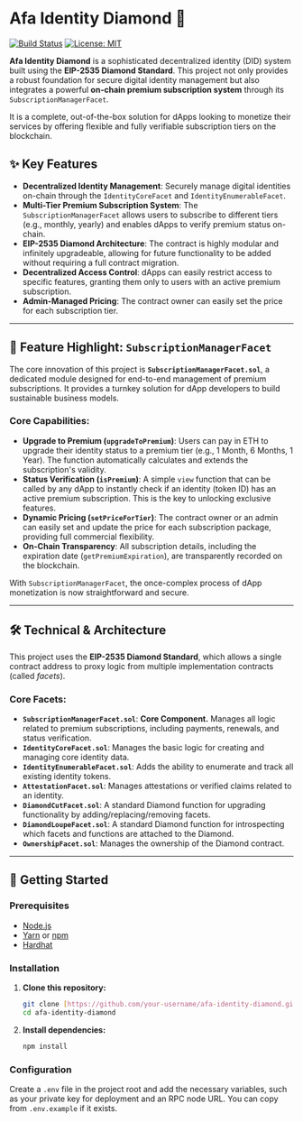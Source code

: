 # Afa Identity Diamond 💎

[![Build Status](https://img.shields.io/travis/com/your-username/afa-identity-diamond.svg?style=flat-square)](https://travis-ci.com/bayyubenjamin/afa-identity-diamond)
[![License: MIT](https://img.shields.io/badge/License-MIT-yellow.svg?style=flat-square)](https://opensource.org/licenses/MIT)

**Afa Identity Diamond** is a sophisticated decentralized identity (DID) system built using the **EIP-2535 Diamond Standard**. This project not only provides a robust foundation for secure digital identity management but also integrates a powerful **on-chain premium subscription system** through its `SubscriptionManagerFacet`.

It is a complete, out-of-the-box solution for dApps looking to monetize their services by offering flexible and fully verifiable subscription tiers on the blockchain.

## ✨ Key Features

* **Decentralized Identity Management**: Securely manage digital identities on-chain through the `IdentityCoreFacet` and `IdentityEnumerableFacet`.
* **Multi-Tier Premium Subscription System**: The `SubscriptionManagerFacet` allows users to subscribe to different tiers (e.g., monthly, yearly) and enables dApps to verify premium status on-chain.
* **EIP-2535 Diamond Architecture**: The contract is highly modular and infinitely upgradeable, allowing for future functionality to be added without requiring a full contract migration.
* **Decentralized Access Control**: dApps can easily restrict access to specific features, granting them only to users with an active premium subscription.
* **Admin-Managed Pricing**: The contract owner can easily set the price for each subscription tier.

---

## 💎 Feature Highlight: `SubscriptionManagerFacet`

The core innovation of this project is **`SubscriptionManagerFacet.sol`**, a dedicated module designed for end-to-end management of premium subscriptions. It provides a turnkey solution for dApp developers to build sustainable business models.

### Core Capabilities:

* **Upgrade to Premium (`upgradeToPremium`)**: Users can pay in ETH to upgrade their identity status to a premium tier (e.g., 1 Month, 6 Months, 1 Year). The function automatically calculates and extends the subscription's validity.
* **Status Verification (`isPremium`)**: A simple `view` function that can be called by any dApp to instantly check if an identity (token ID) has an active premium subscription. This is the key to unlocking exclusive features.
* **Dynamic Pricing (`setPriceForTier`)**: The contract owner or an admin can easily set and update the price for each subscription package, providing full commercial flexibility.
* **On-Chain Transparency**: All subscription details, including the expiration date (`getPremiumExpiration`), are transparently recorded on the blockchain.

With `SubscriptionManagerFacet`, the once-complex process of dApp monetization is now straightforward and secure.

---

## 🛠️ Technical & Architecture

This project uses the **EIP-2535 Diamond Standard**, which allows a single contract address to proxy logic from multiple implementation contracts (called *facets*).

### Core Facets:

* **`SubscriptionManagerFacet.sol`**: **Core Component.** Manages all logic related to premium subscriptions, including payments, renewals, and status verification.
* **`IdentityCoreFacet.sol`**: Manages the basic logic for creating and managing core identity data.
* **`IdentityEnumerableFacet.sol`**: Adds the ability to enumerate and track all existing identity tokens.
* **`AttestationFacet.sol`**: Manages attestations or verified claims related to an identity.
* **`DiamondCutFacet.sol`**: A standard Diamond function for upgrading functionality by adding/replacing/removing facets.
* **`DiamondLoupeFacet.sol`**: A standard Diamond function for introspecting which facets and functions are attached to the Diamond.
* **`OwnershipFacet.sol`**: Manages the ownership of the Diamond contract.

---

## 🚀 Getting Started

### Prerequisites

* [Node.js](https://nodejs.org/en/)
* [Yarn](https://yarnpkg.com/) or [npm](https://www.npmjs.com/)
* [Hardhat](https://hardhat.org/)

### Installation

1.  **Clone this repository:**
    ```sh
    git clone [https://github.com/your-username/afa-identity-diamond.git](https://github.com/your-username/afa-identity-diamond.git)
    cd afa-identity-diamond
    ```

2.  **Install dependencies:**
    ```sh
    npm install
    ```

### Configuration

Create a `.env` file in the project root and add the necessary variables, such as your private key for deployment and an RPC node URL. You can copy from `.env.example` if it exists.
